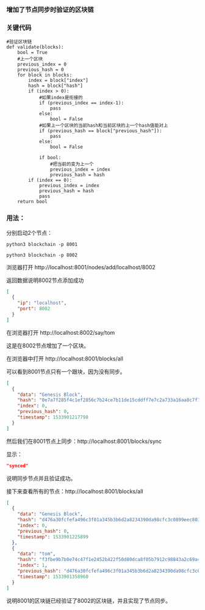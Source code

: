 ### 增加了节点同步时验证的区块链

### 关键代码

```
#验证区块链
def validate(blocks):
    bool = True
    #上一个区块
    previous_index = 0
    previous_hash = 0
    for block in blocks:
        index = block["index"]
        hash = block["hash"]
        if (index > 0):
            #如果index是衔接的
            if (previous_index == index-1):
                pass
            else:
                bool = False
            #如果上一个区块的当前hash和当前区块的上一个hash值能对上
            if (previous_hash == block["previous_hash"]):
                pass
            else:
                bool = False

            if bool:
                #把当前的变为上一个
                previous_index = index
                previous_hash = hash
        if (index == 0):
            previous_index = index
            previous_hash = hash
            pass
    return bool
```

### 用法：

分别启动2个节点：

```
python3 blockchain -p 8001
```

```
python3 blockchain -p 8002
```

浏览器打开 http://localhost:8001/nodes/add/localhost/8002

返回数据说明8002节点添加成功

```json
[
  {
    "ip": "localhost",
    "port": 8002
  }
]
```

在浏览器打开 http://localhost:8002/say/tom

这是在8002节点增加了一个区块。

在浏览器中打开 http://localhost:8001/blocks/all

可以看到8001节点只有一个跟块，因为没有同步。

```json
[
  {
    "data": "Genesis Block",
    "hash": "0e7a7f285f4c1ef2856c7b24ce7b11de15cddff7e7c2a733a16aa8c7f78085ae",
    "index": 0,
    "previous_hash": 0,
    "timestamp": 1533901217798
  }
]
```

然后我们在8001节点上同步：http://localhost:8001/blocks/sync

显示：

```json
"synced"
```

说明同步节点并且验证成功。

接下来查看所有的节点：http://localhost:8001/blocks/all

```json
[
  {
    "data": "Genesis Block",
    "hash": "d476a30fcfefa496c3f01a345b3b6d2a8234390da98cfc3c0899eec8037d437b",
    "index": 0,
    "previous_hash": 0,
    "timestamp": 1533901225899
  },
  {
    "data": "tom",
    "hash": "f3fbe9b7b0e74c47f1e2452b422f50d80dca8f05b7912c98843a2c69a4d48433",
    "index": 1,
    "previous_hash": "d476a30fcfefa496c3f01a345b3b6d2a8234390da98cfc3c0899eec8037d437b",
    "timestamp": 1533901358960
  }
]
```

说明8001的区块链已经验证了8002的区块链，并且实现了节点同步。
